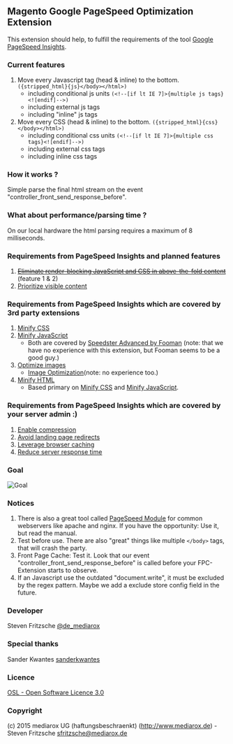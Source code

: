 Magento Google PageSpeed Optimization Extension
-----------------------------------------------

This extension should help, to fulfill the requirements of the tool [Google PageSpeed Insights](https://developers.google.com/speed/pagespeed/insights/).

### Current features

1. Move every Javascript tag (head & inline) to the bottom. ```({stripped_html}{js}</body></html>)```
    * including conditional js units ```(<!--[if lt IE 7]>{multiple js tags}<![endif]-->)```
    * including external js tags
    * including "inline" js tags
2. Move every CSS (head & inline) to the bottom. ```({stripped_html}{css}</body></html>)```
    * including conditional css units ```(<!--[if lt IE 7]>{multiple css tags}<![endif]-->)```
    * including external css tags
    * including inline css tags

### How it works ?

Simple parse the final html stream on the event "controller_front_send_response_before".

### What about performance/parsing time ?

On our local hardware the html parsing requires a maximum of 8 milliseconds.

### Requirements from PageSpeed Insights and planned features

1. ~~[Eliminate render-blocking JavaScript and CSS in above-the-fold content](https://developers.google.com/speed/docs/insights/BlockingJS)~~ (feature 1 & 2)
2. [Prioritize visible content](https://developers.google.com/speed/docs/insights/PrioritizeVisibleContent)

### Requirements from PageSpeed Insights which are covered by 3rd party extensions

1. [Minify CSS](https://developers.google.com/speed/docs/insights/MinifyResources)
2. [Minify JavaScript](https://developers.google.com/speed/docs/insights/MinifyResources)
    * Both are covered by [Speedster Advanced by Fooman](http://www.magentocommerce.com/magento-connect/speedster-advanced-by-fooman.html) (note: that we have no experience with this extension, but Fooman seems to be a good guy.)
3. [Optimize images](https://developers.google.com/speed/docs/insights/OptimizeImages)
    * [Image Optimization](http://www.magentocommerce.com/magento-connect/image-optimization.html)(note: no experience too.)
4. [Minify HTML](https://developers.google.com/speed/docs/insights/MinifyResources)
    * Based primary on [Minify CSS](https://developers.google.com/speed/docs/insights/MinifyResources) and [Minify JavaScript](https://developers.google.com/speed/docs/insights/MinifyResources).

### Requirements from PageSpeed Insights which are covered by your server admin :)

1. [Enable compression](https://developers.google.com/speed/docs/insights/EnableCompression)
2. [Avoid landing page redirects](https://developers.google.com/speed/docs/insights/AvoidRedirects)
3. [Leverage browser caching](https://developers.google.com/speed/docs/insights/LeverageBrowserCaching)
4. [Reduce server response time](https://developers.google.com/speed/docs/insights/Server)

### Goal

![Goal](http://www.mediarox.de/goal.png)

### Notices

1. There is also a great tool called [PageSpeed Module](https://developers.google.com/speed/pagespeed/module)
for common webservers like apache and nginx. If you have the opportunity: Use it, but read the manual.
2. Test before use. There are also "great" things like multiple ```</body>``` tags, that will crash the party.
3. Front Page Cache: Test it. Look that our event "controller_front_send_response_before" is called before
your FPC-Extension starts to observe.
4. If an Javascript use the outdated "document.write",  it must be excluded by the regex pattern.
Maybe we add a exclude store config field in the future.

### Developer

Steven Fritzsche [@de_mediarox](https://twitter.com/de_mediarox)

### Special thanks

Sander Kwantes [sanderkwantes](https://github.com/sanderkwantes)

### Licence

[OSL - Open Software Licence 3.0](http://opensource.org/licenses/osl-3.0.php)

### Copyright

(c) 2015 mediarox UG (haftungsbeschraenkt) (http://www.mediarox.de) - Steven Fritzsche <sfritzsche@mediarox.de>

